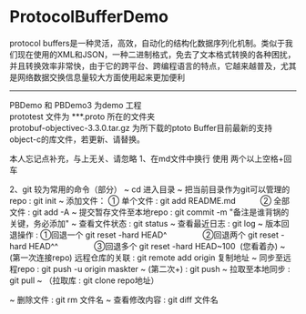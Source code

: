 # ProtocolBufferDemo
protocol buffers是一种灵活，高效，自动化的结构化数据序列化机制。类似于我们现在使用的XML和JSON，一种二进制格式，免去了文本格式转换的各种困扰，并且转换效率非常快，由于它的跨平台、跨编程语言的特点，它越来越普及，尤其是网络数据交换信息量较大方面使用起来更加便利


-----------------------------------------------------------
PBDemo 和 PBDemo3 为demo 工程    
prototest 文件为 ***.proto 所在的文件夹   
protobuf-objectivec-3.3.0.tar.gz  为所下载的ptoto Buffer目前最新的支持object-c的库文件，若更新、请替换。

本人忘记点补充，与上无关、请忽略
1、在md文件中换行 使用 两个以上空格+回车

2、git 较为常用的命令（部分）
 ~ cd 进入目录
 ~ 把当前目录作为git可以管理的repo : git init 
 ~ 添加文件： ① 单个文件 : git add README.md
            ② 全部文件 : git add -A
 ~ 提交暂存文件至本地repo : git commit -m "备注是谁背锅的关键，务必添加"
 ~ 查看文件状态 : git status
 ~ 查看最近日志 : git log
 ~ 版本回退操作 : ①回退一个 git reset -hard HEAD^
                ②回退两个 git reset -hard HEAD^^
                ③回退多个 git reset -hard HEAD~100  (您看着办)
 ~ (第一次连接repo) 远程仓库的关联 : git remote add origin 复制地址
 ~ 同步至远程repo : git push -u origin maskter
 ~ (第二次+) : git push
 ~ 拉取至本地同步 : git pull
 ~ （拉取库 : git clone repo地址）
 
 ~ 删除文件 : git rm 文件名
 ~ 查看修改内容 : git diff 文件名
 
 

